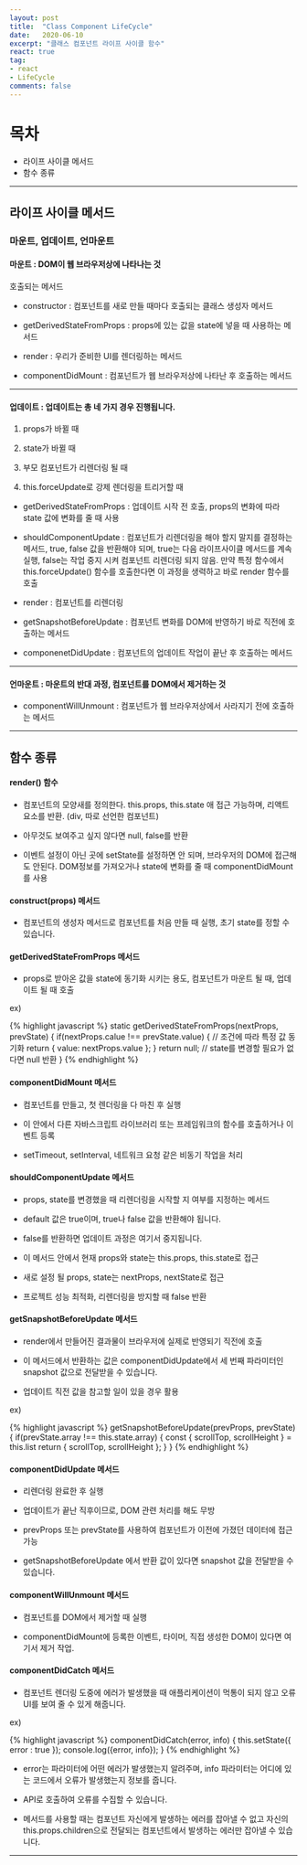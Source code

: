 ```yaml
---
layout: post
title:  "Class Component LifeCycle"
date:   2020-06-10
excerpt: "클래스 컴포넌트 라이프 사이클 함수"
react: true
tag:
- react 
- LifeCycle
comments: false
---
```



# 목차
* 라이프 사이클 메서드
* 함수 종류

---


## 라이프 사이클 메서드

### 마운트, 업데이트, 언마운트 

#### 마운트 : DOM이 웹 브라우저상에 나타나는 것

호출되는 메서드

- constructor : 컴포넌트를 새로 만들 때마다 호출되는 클래스 생성자 메서드

- getDerivedStateFromProps : props에 있는 값을 state에 넣을 때 사용하는 메서드

- render : 우리가 준비한 UI를 렌더링하는 메서드

- componentDidMount : 컴포넌트가 웹 브라우저상에 나타난 후 호출하는 메서드

---

#### 업데이트 : 업데이트는 총 네 가지 경우 진행됩니다.

1. props가 바뀔 때

2. state가 바뀔 때

3. 부모 컴포넌트가 리렌더링 될 때

4. this.forceUpdate로 강제 렌더링을 트리거할 때

  - getDerivedStateFromProps : 업데이트 시작 전 호출, props의 변화에 따라 state 값에 변화를 줄 때 사용

  - shouldComponentUpdate : 컴포넌트가 리렌더링을 해야 할지 말지를 결정하는 메서드, true, false 값을 반환해야 되며,
 true는 다음 라이프사이클 메서드를 계속 실행,
 false는 작업 중지 시켜 컴포넌트 리렌더링 되지 않음.
만약 특정 함수에서 this.forceUpdate() 함수를 호출한다면 이 과정을 생력하고 바로 render 함수를 호출

  - render : 컴포넌트를 리렌더링

  - getSnapshotBeforeUpdate : 컴포넌트 변화를 DOM에 반영하기 바로 직전에 호출하는 메서드

  - componenetDidUpdate : 컴포넌트의 업데이트 작업이 끝난 후 호출하는 메서드

---

#### 언마운트 : 마운트의 반대 과정, 컴포넌트를 DOM에서 제거하는 것

- componentWillUnmount : 컴포넌트가 웹 브라우저상에서 사라지기 전에 호출하는 메서드




---

## 함수 종류

#### render() 함수

- 컴포넌트의 모양새를 정의한다. this.props, this.state 애 접근 가능하며, 리액트 요소를 반환. (div, 따로 선언한 컴포넌트)

- 아무것도 보여주고 싶지 않다면 null, false를 반환

- 이벤트 설정이 아닌 곳에 setState를 설정하면 안 되며, 브라우저의 DOM에 접근해도 안된다. DOM정보를 가져오거나 state에 변화를 줄 때 componentDidMount를 사용



#### construct(props) 메서드

- 컴포넌트의 생성자 메서드로 컴포넌트를 처음 만들 때 실행, 초기 state를 정할 수 있습니다.

#### getDerivedStateFromProps 메서드

- props로 받아온 값을 state에 동기화 시키는 용도, 컴포넌트가 마운트 될 때, 업데이트 될 때 호출

ex)

{% highlight javascript %}
static getDerivedStateFromProps(nextProps, prevState) {
	if(nextProps.calue !== prevState.value) {  // 조건에 따라 특정 값 동기화
	   return { value: nextProps.value };
	}
           return null;   // state를 변경할 필요가 없다면 null 반환
}
{% endhighlight %}

#### componentDidMount 메서드

- 컴포넌트를 만들고, 첫 렌더링을 다 마친 후 실행

- 이 안에서 다른 자바스크립트 라이브러리 또는 프레임워크의 함수를 호출하거나 이벤트 등록

- setTimeout, setInterval, 네트워크 요청 같은 비동기 작업을 처리


#### shouldComponentUpdate 메서드

- props, state를 변경했을 때 리렌더링을 시작할 지 여부를 지정하는 메서드

- default 값은 true이며, true나 false 값을 반환해야 됩니다.

- false를 반환하면 업데이트 과정은 여기서 중지됩니다.

- 이 메서드 안에서 현재 props와 state는 this.props, this.state로 접근

- 새로 설정 될 props, state는 nextProps, nextState로 접근

- 프로젝트 성능 최적화, 리렌더링을 방지할 때 false 반환


#### getSnapshotBeforeUpdate 메서드

- render에서 만들어진 결과물이 브라우저에 실제로 반영되기 직전에 호출

- 이 메서드에서 반환하는 값은 componentDidUpdate에서 세 번째 파라미터인 snapshot 값으로 전달받을 수 있습니다.

- 업데이트 직전 값을 참고할 일이 있을 경우 활용

ex)

{% highlight javascript %}
getSnapshotBeforeUpdate(prevProps, prevState) {
	if(prevState.array !== this.state.array) {
	  const { scrollTop, scrollHeight } = this.list
	   return { scrollTop, scrollHeight };
	}
}
{% endhighlight %}



#### componentDidUpdate 메서드

- 리렌더링 완료한 후 실행

- 업데이트가 끝난 직후이므로, DOM 관련 처리를 해도 무방

- prevProps 또는 prevState를 사용하여 컴포넌트가 이전에 가졌던 데이터에 접근 가능

- getSnapshotBeforeUpdate 에서 반환 값이 있다면 snapshot 값을 전달받을 수 있습니다.


#### componentWillUnmount 메서드

- 컴포넌트를 DOM에서 제거할 때 실행

- componentDidMount에 등록한 이벤트, 타이머, 직접 생성한 DOM이 있다면 여기서 제거 작업.


#### componentDidCatch 메서드

- 컴포넌트 렌더링 도중에 에러가 발생했을 때 애플리케이션이 먹통이 되지 않고 오류 UI를 보여 줄 수 있게 해줍니다.

ex)

{% highlight javascript %}
componentDidCatch(error, info) {
	this.setState({
	   error : true
	});
	console.log({error, info});
}
{% endhighlight %}

- error는 파라미터에 어떤 에러가 발생했는지 알려주며, info 파라미터는 어디에 있는 코드에서 오류가 발생했는지 정보를 줍니다.

- API로 호출하여 오류를 수집할 수 있습니다.

- 메서드를 사용할 때는 컴포넌트 자신에게 발생하는 에러를 잡아낼 수 없고 자신의 this.props.children으로 전달되는 컴포넌트에서 발생하는 에러만 잡아낼 수 있습니다. 



---




